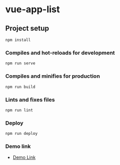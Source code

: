 # vue-app-list

## Project setup
```
npm install
```

### Compiles and hot-reloads for development
```
npm run serve
```

### Compiles and minifies for production
```
npm run build
```

### Lints and fixes files
```
npm run lint
```

### Deploy
```
npm run deploy
```

### Demo link
 - [Demo Link](https://sergiy-fartushniak.github.io/vue-app-vacancy/)
